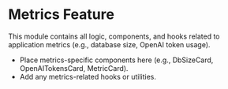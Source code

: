 # Metrics Feature

This module contains all logic, components, and hooks related to application metrics (e.g., database size, OpenAI token usage).

- Place metrics-specific components here (e.g., DbSizeCard, OpenAITokensCard, MetricCard).
- Add any metrics-related hooks or utilities. 